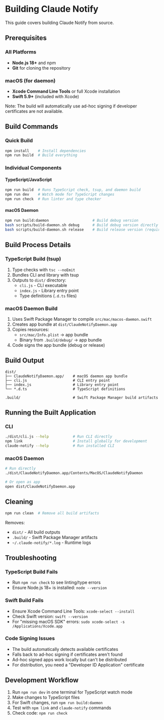 # Building Claude Notify

This guide covers building Claude Notify from source.

## Prerequisites

### All Platforms
- **Node.js 18+** and npm
- **Git** for cloning the repository

### macOS (for daemon)
- **Xcode Command Line Tools** or full Xcode installation
- **Swift 5.9+** (included with Xcode)

Note: The build will automatically use ad-hoc signing if developer certificates are not available.

## Build Commands

### Quick Build
```bash
npm install    # Install dependencies
npm run build  # Build everything
```

### Individual Components

#### TypeScript/JavaScript
```bash
npm run build  # Runs TypeScript check, tsup, and daemon build
npm run dev    # Watch mode for TypeScript changes
npm run check  # Run linter and type checker
```

#### macOS Daemon
```bash
npm run build:daemon                    # Build debug version
bash scripts/build-daemon.sh debug      # Build debug version directly
bash scripts/build-daemon.sh release    # Build release version (requires signing cert)
```

## Build Process Details

### TypeScript Build (tsup)
1. Type checks with `tsc --noEmit`
2. Bundles CLI and library with tsup
3. Outputs to `dist/` directory:
   - `cli.js` - CLI executable
   - `index.js` - Library entry point
   - Type definitions (`.d.ts` files)

### macOS Daemon Build
1. Uses Swift Package Manager to compile `src/mac/macos-daemon.swift`
2. Creates app bundle at `dist/ClaudeNotifyDaemon.app`
3. Copies resources:
   - `src/mac/Info.plist` → app bundle
   - Binary from `.build/debug/` → app bundle
4. Code signs the app bundle (debug or release)

## Build Output

```
dist/
├── ClaudeNotifyDaemon.app/    # macOS daemon app bundle
├── cli.js                     # CLI entry point
├── index.js                   # Library entry point
└── *.d.ts                     # TypeScript definitions

.build/                        # Swift Package Manager build artifacts
```

## Running the Built Application

### CLI
```bash
./dist/cli.js --help           # Run CLI directly
npm link                       # Install globally for development
claude-notify --help           # Run installed CLI
```

### macOS Daemon
```bash
# Run directly
./dist/ClaudeNotifyDaemon.app/Contents/MacOS/ClaudeNotifyDaemon

# Or open as app
open dist/ClaudeNotifyDaemon.app
```

## Cleaning

```bash
npm run clean  # Remove all build artifacts
```

Removes:
- `dist/` - All build outputs
- `.build/` - Swift Package Manager artifacts
- `~/.claude-notify/*.log` - Runtime logs

## Troubleshooting

### TypeScript Build Fails
- Run `npm run check` to see linting/type errors
- Ensure Node.js 18+ is installed: `node --version`

### Swift Build Fails
- Ensure Xcode Command Line Tools: `xcode-select --install`
- Check Swift version: `swift --version`
- For "missing macOS SDK" errors: `sudo xcode-select -s /Applications/Xcode.app`

### Code Signing Issues
- The build automatically detects available certificates
- Falls back to ad-hoc signing if certificates aren't found
- Ad-hoc signed apps work locally but can't be distributed
- For distribution, you need a "Developer ID Application" certificate

## Development Workflow

1. Run `npm run dev` in one terminal for TypeScript watch mode
2. Make changes to TypeScript files
3. For Swift changes, run `npm run build:daemon`
4. Test with `npm link` and `claude-notify` commands
5. Check code: `npm run check`